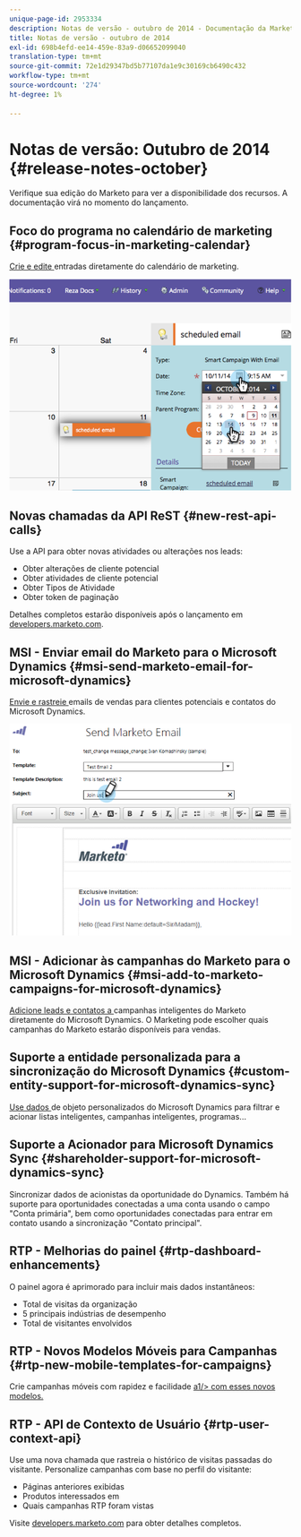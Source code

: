 ```yaml
---
unique-page-id: 2953334
description: Notas de versão - outubro de 2014 - Documentação da Marketo - Documentação do produto
title: Notas de versão - outubro de 2014
exl-id: 698b4efd-ee14-459e-83a9-d06652099040
translation-type: tm+mt
source-git-commit: 72e1d29347bd5b77107da1e9c30169cb6490c432
workflow-type: tm+mt
source-wordcount: '274'
ht-degree: 1%

---
```


# Notas de versão: Outubro de 2014 {#release-notes-october}

Verifique sua edição do Marketo para ver a disponibilidade dos recursos. A documentação virá no momento do lançamento.

## Foco do programa no calendário de marketing {#program-focus-in-marketing-calendar}

[Crie e edite ](/help/marketo/product-docs/core-marketo-concepts/marketing-calendar/understanding-the-calendar/understand-enable-program-focus.md) entradas diretamente do calendário de marketing.

![](assets/image2014-10-20-11-3a48-3a51.png)

## Novas chamadas da API ReST {#new-rest-api-calls}

Use a API para obter novas atividades ou alterações nos leads:

* Obter alterações de cliente potencial
* Obter atividades de cliente potencial
* Obter Tipos de Atividade
* Obter token de paginação

Detalhes completos estarão disponíveis após o lançamento em [developers.marketo.com](https://developers.marketo.com/documentation/rest/).

## MSI - Enviar email do Marketo para o Microsoft Dynamics {#msi-send-marketo-email-for-microsoft-dynamics}

[Envie e rastreie ](/help/marketo/product-docs/marketo-sales-insight/msi-for-microsoft-dynamics/setting-up-and-using/send-a-marketo-sales-email-from-microsoft-dynamics.md) emails de vendas para clientes potenciais e contatos do Microsoft Dynamics.

![](assets/image2014-10-20-11-3a49-3a25.png)

## MSI - Adicionar às campanhas do Marketo para o Microsoft Dynamics {#msi-add-to-marketo-campaigns-for-microsoft-dynamics}

[Adicione leads e contatos a ](/help/marketo/product-docs/marketo-sales-insight/msi-for-microsoft-dynamics/setting-up-and-using/add-a-lead-contact-to-a-marketo-campaign-from-microsoft-dynamics.md) campanhas inteligentes do Marketo diretamente do Microsoft Dynamics. O Marketing pode escolher quais campanhas do Marketo estarão disponíveis para vendas.

## Suporte a entidade personalizada para a sincronização do Microsoft Dynamics {#custom-entity-support-for-microsoft-dynamics-sync}

[Use dados ](/help/marketo/product-docs/crm-sync/microsoft-dynamics-sync/microsoft-dynamics-sync-details/microsoft-dynamics-sync-custom-entity-sync/enable-sync-for-a-custom-entity.md) de objeto personalizados do Microsoft Dynamics para filtrar e acionar listas inteligentes, campanhas inteligentes, programas...

## Suporte a Acionador para Microsoft Dynamics Sync {#shareholder-support-for-microsoft-dynamics-sync}

Sincronizar dados de acionistas da oportunidade do Dynamics. Também há suporte para oportunidades conectadas a uma conta usando o campo &quot;Conta primária&quot;, bem como oportunidades conectadas para entrar em contato usando a sincronização &quot;Contato principal&quot;.

## RTP - Melhorias do painel {#rtp-dashboard-enhancements}

O painel agora é aprimorado para incluir mais dados instantâneos:

* Total de visitas da organização
* 5 principais indústrias de desempenho
* Total de visitantes envolvidos

## RTP - Novos Modelos Móveis para Campanhas {#rtp-new-mobile-templates-for-campaigns}

Crie campanhas móveis com rapidez e facilidade [a1/> com esses novos modelos.](/help/marketo/product-docs/web-personalization/using-templates/using-templates-to-create-web-campaigns.md)

## RTP - API de Contexto de Usuário {#rtp-user-context-api}

Use uma nova chamada que rastreia o histórico de visitas passadas do visitante. Personalize campanhas com base no perfil do visitante:

* Páginas anteriores exibidas
* Produtos interessados em
* Quais campanhas RTP foram vistas

Visite [developers.marketo.com](https://developers.marketo.com/documentation/websites/rtp-js-api/) para obter detalhes completos.
